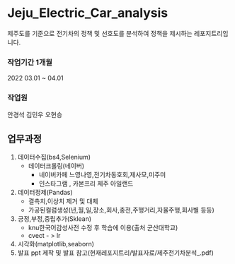 # Jeju_Electric_Car_analysis
제주도를 기준으로 전기차의 정책 및 선호도를 분석하여 정책을 제시하는 레포지트리입니다.


### 작업기간 1개월
2022 03.01 ~ 04.01
### 작업원
안경석
김민우
오현승

## 업무과정
1. 데이터수집(bs4,Selenium)
    - 데이터크롤링(네이버)
        + 네이버카페 느영나영,전기차동호회,제사모,미주미
        + 인스타그램 , 카본프리 제주 아일랜드
2. 데이터정제(Pandas)
    - 결측치,이상치 제거 및 대체
    - 가공된컬럼생성(년,월,일,장소,회사,충전,주행거리,자율주행,회사별 등등)  
3. 긍정,부정,중립추가(Sklean)
    - knu한국어감성사전 수정 후 학습에 이용(출처 군산대학교)
    - cvect - > lr
4. 시각화(matplotlib,seaborn)
5. 발표 ppt 제작 및 발표 참고(현재레포지트리/발표자료/제주전기차분석_.pdf)

 
